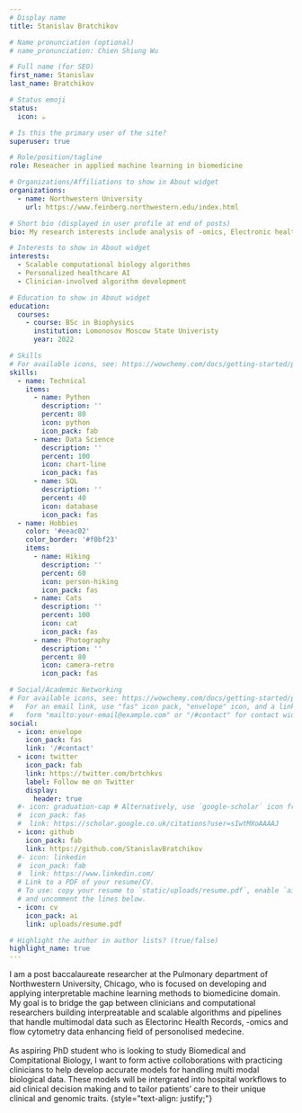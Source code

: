 ```yaml
---
# Display name
title: Stanislav Bratchikov

# Name pronunciation (optional)
# name_pronunciation: Chien Shiung Wu

# Full name (for SEO)
first_name: Stanislav
last_name: Bratchikov

# Status emoji
status:
  icon: ☕️

# Is this the primary user of the site?
superuser: true

# Role/position/tagline
role: Reseacher in applied machine learning in biomedicine

# Organizations/Affiliations to show in About widget
organizations:
  - name: Northwestern University
    url: https://www.feinberg.northwestern.edu/index.html

# Short bio (displayed in user profile at end of posts)
bio: My research interests include analysis of -omics, Electronic health records, flow cytomtetry using machine learning methods.

# Interests to show in About widget
interests:
  - Scalable computational biology algorithms
  - Personalized healthcare AI
  - Clinician-involved algorithm development

# Education to show in About widget
education:
  courses:
    - course: BSc in Biophysics
      institution: Lomonosov Moscow State Univeristy
      year: 2022

# Skills
# For available icons, see: https://wowchemy.com/docs/getting-started/page-builder/#icons
skills:
  - name: Technical
    items:
      - name: Python
        description: ''
        percent: 80
        icon: python
        icon_pack: fab
      - name: Data Science
        description: ''
        percent: 100
        icon: chart-line
        icon_pack: fas
      - name: SQL
        description: ''
        percent: 40
        icon: database
        icon_pack: fas
  - name: Hobbies
    color: '#eeac02'
    color_border: '#f0bf23'
    items:
      - name: Hiking
        description: ''
        percent: 60
        icon: person-hiking
        icon_pack: fas
      - name: Cats
        description: ''
        percent: 100
        icon: cat
        icon_pack: fas
      - name: Photography
        description: ''
        percent: 80
        icon: camera-retro
        icon_pack: fas

# Social/Academic Networking
# For available icons, see: https://wowchemy.com/docs/getting-started/page-builder/#icons
#   For an email link, use "fas" icon pack, "envelope" icon, and a link in the
#   form "mailto:your-email@example.com" or "/#contact" for contact widget.
social:
  - icon: envelope
    icon_pack: fas
    link: '/#contact'
  - icon: twitter
    icon_pack: fab
    link: https://twitter.com/brtchkvs
    label: Follow me on Twitter
    display:
      header: true
  #- icon: graduation-cap # Alternatively, use `google-scholar` icon from `ai` icon pack
  #  icon_pack: fas
  #  link: https://scholar.google.co.uk/citations?user=sIwtMXoAAAAJ
  - icon: github
    icon_pack: fab
    link: https://github.com/StanislavBratchikov
  #- icon: linkedin
  #  icon_pack: fab
  #  link: https://www.linkedin.com/
  # Link to a PDF of your resume/CV.
  # To use: copy your resume to `static/uploads/resume.pdf`, enable `ai` icons in `params.yaml`,
  # and uncomment the lines below.
  - icon: cv
    icon_pack: ai
    link: uploads/resume.pdf

# Highlight the author in author lists? (true/false)
highlight_name: true
---
```


I am a post baccalaureate researcher at the Pulmonary department of Northwestern University, Chicago, who is focused on developing and applying interpretable machine learning methods to biomedicine domain. My goal is to bridge the gap between clinicians and computational researchers building interpreatable and scalable algorithms and pipelines that handle multimodal data such as Electorinc Health Records, -omics and flow cytometry data enhancing field of personolised medecine.
<br>
<br>
As aspiring PhD student who is looking to study Biomedical and Compitational Biology, I want to form active colloborations with practicing clinicians to help develop accurate models for handling multi modal biological data. These models will be intergrated into hospital workflows to aid clinical decision making and to tailor patients’ care to their unique clinical and genomic traits. 
{style="text-align: justify;"}
